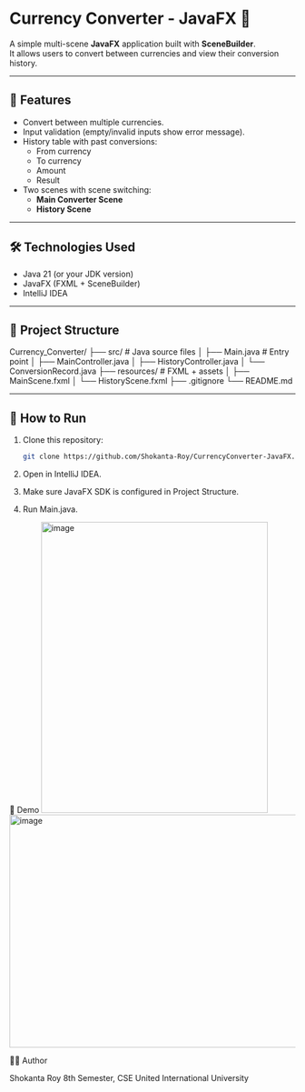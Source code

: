 # Currency Converter - JavaFX 💱

A simple multi-scene **JavaFX** application built with **SceneBuilder**.  
It allows users to convert between currencies and view their conversion history.

---

## 🎯 Features
- Convert between multiple currencies.
- Input validation (empty/invalid inputs show error message).
- History table with past conversions:
  - From currency
  - To currency
  - Amount
  - Result
- Two scenes with scene switching:
  - **Main Converter Scene**
  - **History Scene**

---

## 🛠️ Technologies Used
- Java 21 (or your JDK version)
- JavaFX (FXML + SceneBuilder)
- IntelliJ IDEA

---

## 📂 Project Structure
Currency_Converter/
├── src/ # Java source files
│ ├── Main.java # Entry point
│ ├── MainController.java
│ ├── HistoryController.java
│ └── ConversionRecord.java
├── resources/ # FXML + assets
│ ├── MainScene.fxml
│ └── HistoryScene.fxml
├── .gitignore
└── README.md

---

## 🚀 How to Run
1. Clone this repository:
   ```bash
   git clone https://github.com/Shokanta-Roy/CurrencyConverter-JavaFX.git
2. Open in IntelliJ IDEA.

3. Make sure JavaFX SDK is configured in Project Structure.

4. Run Main.java.

📸 Demo
<img width="399" height="512" alt="image" src="https://github.com/user-attachments/assets/cdfda466-5f7f-4fe5-94f0-f27bb1819921" />
<img width="543" height="410" alt="image" src="https://github.com/user-attachments/assets/0caf677c-f975-4a0c-9c08-0cddee03a6b7" />


👩‍💻 Author

Shokanta Roy
8th Semester, CSE
United International University
